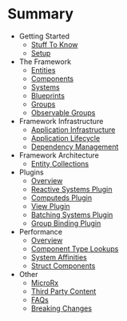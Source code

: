 # Summary

* Getting Started
    * [Stuff To Know](introduction/stuff-to-know.md)
    * [Setup](introduction/setup.md)
* The Framework
    * [Entities](framework/entities.md)
    * [Components](framework/components.md)
    * [Systems](framework/systems.md)
    * [Blueprints](framework/blueprints.md)
    * [Groups](framework/groups.md)
    * [Observable Groups](framework/observable-groups.md)
* Framework Infrastructure
    * [Application Infrastructure](infrastructure/application-infrastructure.md)
    * [Application Lifecycle](infrastructure/application-lifecycle.md)
    * [Dependency Management](infrastructure/dependency-injection-abstraction.md)
* Framework Architecture
    * [Entity Collections](architecture/entity-collections.md)
* Plugins
    * [Overview](plugins/readme.md)
    * [Reactive Systems Plugin](plugins/reactive-systems-plugin.md)
    * [Computeds Plugin](plugins/computed-plugin.md)
    * [View Plugin](plugins/view-plugin.md)
    * [Batching Systems Plugin](plugins/batched-plugin.md)
    * [Group Binding Plugin](plugins/group-binding-plugin.md)
* Performance
    * [Overview](performance/readme.md)
    * [Component Type Lookups](performance/component-type-lookups.md)
    * [System Affinities](performance/system-affinity.md)
    * [Struct Components](performance/struct-components.md)
* Other
    * [MicroRx](others/microrx.md)
    * [Third Party Content](others/third-party-content.md)
    * [FAQs](others/faqs-etc.md)    
    * [Breaking Changes](breaking-changes.md)